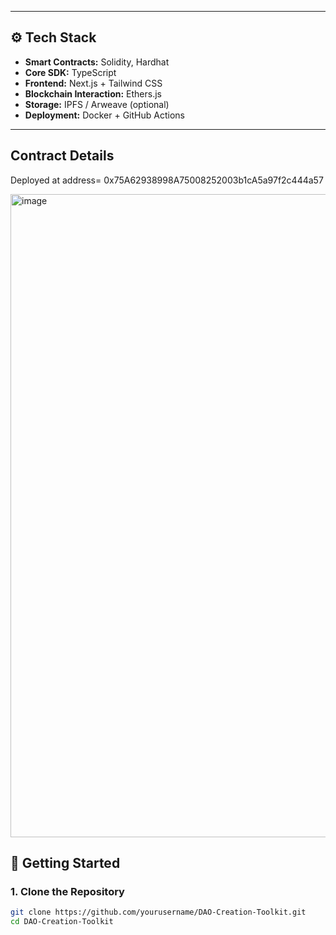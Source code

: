 
---

## ⚙️ Tech Stack

- **Smart Contracts:** Solidity, Hardhat  
- **Core SDK:** TypeScript  
- **Frontend:** Next.js + Tailwind CSS  
- **Blockchain Interaction:** Ethers.js  
- **Storage:** IPFS / Arweave (optional)  
- **Deployment:** Docker + GitHub Actions  

---
## Contract Details 

Deployed at address= 0x75A62938998A75008252003b1cA5a97f2c444a57

<img width="1919" height="1029" alt="image" src="https://github.com/user-attachments/assets/a2f9fd6d-faed-45b2-aa6b-b16b7bd44841" />

## 🧩 Getting Started

### 1. Clone the Repository
```bash
git clone https://github.com/yourusername/DAO-Creation-Toolkit.git
cd DAO-Creation-Toolkit



